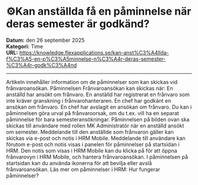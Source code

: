 # ⚙️Kan anställda få en påminnelse när deras semester är godkänd?

**Datum:** den 26 september 2025  
**Kategori:** Time  
**URL:** https://knowledge.flexapplications.se/kan-anst%C3%A4llda-f%C3%A5-en-p%C3%A5minnelse-n%C3%A4r-deras-semester-%C3%A4r-godk%C3%A4nd

---

Artikeln innehåller information om de påminnelser som kan skickas vid frånvaroansökan.
Påminnelsen
Frånvaroansökan
kan skickas när:
En anställd har ansökt om frånvaro.
En anställd har registrerat en frånvaro som inte kräver granskning i frånvarohanteraren.
En chef har godkänt en ansökan om frånvaro.
En chef har avslagit en ansökan om frånvaro.
Du kan i påminnelsen göra urval på frånvaroorsak, om du t.ex. vill ha en separat påminnelse för bara semesteransökningar. Påminnelsen på bilden ovan ska skickas till användare med rollen MK Administratör när en anställd ansökt om semester.
Meddelande till den anställde som frånvaron gäller kan skickas via e-post och notis i HRM Mobile. Meddelande till användare kan förutom e-post och notis visas i panelen för påminnelser på startsidan i HRM.
Den notis som visas i HRM Mobile kan du klicka på för att öppna frånvarovyn i HRM Mobile, och hantera frånvaroansökan.
I påminnelsen på startsidan kan du använda ikonerna för att bevilja eller avslå frånvaroansökan.
Läs mer om påminnelser i HRM:
Hur fungerar påminnelser?
